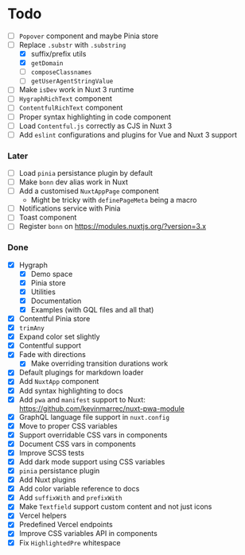 # Todo

- [ ] `Popover` component and maybe Pinia store
- [ ] Replace `.substr` with `.substring`
  - [x] suffix/prefix utils
  - [x] `getDomain`
  - [ ] `composeClassnames`
  - [ ] `getUserAgentStringValue`
- [ ] Make `isDev` work in Nuxt 3 runtime
- [ ] `HygraphRichText` component
- [ ] `ContentfulRichText` component
- [ ] Proper syntax highlighting in code component
- [ ] Load `Contentful.js` correctly as CJS in Nuxt 3
- [ ] Add `eslint` configurations and plugins for Vue and Nuxt 3 support

### Later

- [ ] Load `pinia` persistance plugin by default
- [ ] Make `bonn` dev alias work in Nuxt
- [ ] Add a customised `NuxtAppPage` component
  - Might be tricky with `definePageMeta` being a macro
- [ ] Notifications service with Pinia
- [ ] Toast component
- [ ] Register `bonn` on https://modules.nuxtjs.org/?version=3.x

### Done

- [x] Hygraph
  - [x] Demo space
  - [x] Pinia store
  - [x] Utilities
  - [x] Documentation
  - [x] Examples (with GQL files and all that)
- [x] Contentful Pinia store
- [x] `trimAny`
- [x] Expand color set slightly
- [x] Contentful support
- [x] Fade with directions
  - [x] Make overriding transition durations work
- [x] Default plugings for markdown loader
- [x] Add `NuxtApp` component
- [x] Add syntax highlighting to docs
- [x] Add `pwa` and `manifest` support to Nuxt: https://github.com/kevinmarrec/nuxt-pwa-module
- [x] GraphQL language file support in `nuxt.config`
- [x] Move to proper CSS variables
- [x] Support overridable CSS vars in components
- [x] Document CSS vars in components
- [x] Improve SCSS tests
- [x] Add dark mode support using CSS variables
- [x] `pinia` persistance plugin
- [x] Add Nuxt plugins
- [x] Add color variable reference to docs
- [x] Add `suffixWith` and `prefixWith`
- [x] Make `Textfield` support custom content and not just icons
- [x] Vercel helpers
- [x] Predefined Vercel endpoints
- [x] Improve CSS variables API in components
- [x] Fix `HighlightedPre` whitespace

